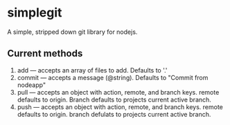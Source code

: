 # simplegit

A simple, stripped down git library for nodejs.

## Current methods

1. add — accepts an array of files to add. Defaults to '.'
2. commit — accepts a message (@string). Defaults to "Commit from nodeapp"
3. pull — accepts an object with action, remote, and branch keys. remote defaults to origin. Branch defaults to projects current active branch.
4. push — accepts an object with action, remote, and branch keys. remote defaults to origin. branch defulats to projects current active branch.


